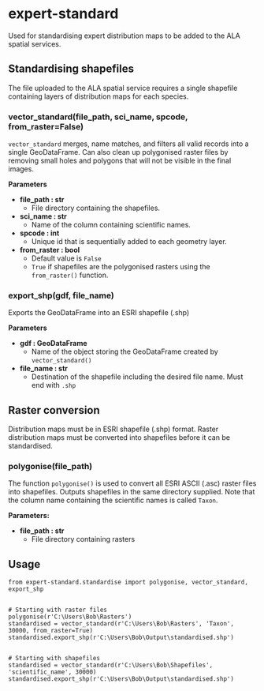 # expert-standard
Used for standardising expert distribution maps to be added to the ALA spatial services.

## Standardising shapefiles
The file uploaded to the ALA spatial service requires a single shapefile containing layers of distribution maps for each
species. 

### vector_standard(file_path, sci_name, spcode, from_raster=False)

`vector_standard` merges, name matches, and filters all valid records into a single GeoDataFrame. Can also clean up 
polygonised raster files by removing small holes and polygons that will not be visible in the final images.

**Parameters**
* **file_path : str**
  * File directory containing the shapefiles.
* **sci_name : str**
  * Name of the column containing scientific names.
* **spcode : int**
  * Unique id that is sequentially added to each geometry layer.
* **from_raster : bool**
  * Default value is `False`
  * `True` if shapefiles are the polygonised rasters using the `from_raster()` function.

### export_shp(gdf, file_name)
Exports the GeoDataFrame into an ESRI shapefile (.shp)

**Parameters**
* **gdf : GeoDataFrame**
  * Name of the object storing the GeoDataFrame created by `vector_standard()`
* **file_name : str**
  * Destination of the shapefile including the desired file name. Must end with `.shp`

## Raster conversion
Distribution maps must be in ESRI shapefile (.shp) format. Raster distribution maps must be converted into 
shapefiles before it can be standardised. 

### polygonise(file_path)

The function `polygonise()` is used to convert all ESRI ASCII (.asc) raster files into shapefiles. Outputs shapefiles in
the same directory supplied. Note that the column name containing the scientific names is called `Taxon`.

**Parameters:**

* **file_path : str**
  * File directory containing rasters

## Usage
```
from expert-standard.standardise import polygonise, vector_standard, export_shp


# Starting with raster files
polygonise(r'C:\Users\Bob\Rasters')
standardised = vector_standard(r'C:\Users\Bob\Rasters', 'Taxon', 30000, from_raster=True)
standardised.export_shp(r'C:\Users\Bob\Output\standardised.shp')


# Starting with shapefiles
standardised = vector_standard(r'C:\Users\Bob\Shapefiles', 'scientific_name', 30000)
standardised.export_shp(r'C:\Users\Bob\Output\standardised.shp')

```


